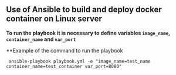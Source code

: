 ## Use of Ansible to build and deploy docker container on Linux server

**To run the playbook it is necessary to define variables `image_name`, `container_name` and `var_port`**

**Example of the command to run the playbook 

```
 ansible-playbook playbook.yml -e "image_name=test_name container_name=test_container var_port=8080"
```

